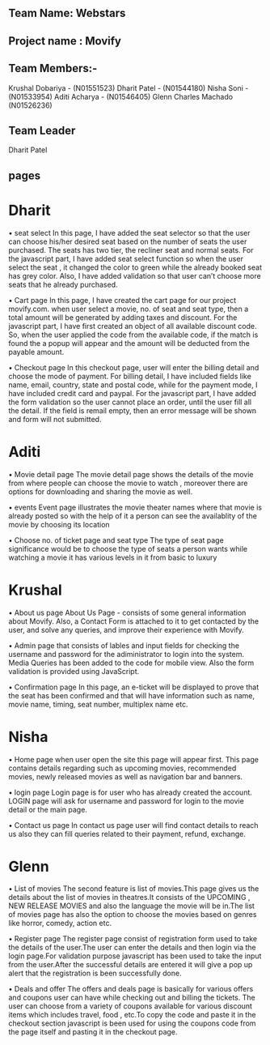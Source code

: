 

## Team Name: Webstars

## Project name : Movify

## Team Members:- 
Krushal Dobariya - (N01551523)
Dharit Patel - (N01544180)
Nisha Soni - (N01533954)
Aditi Acharya - (N01546405)
Glenn Charles Machado (N01526236)

## Team Leader
Dharit Patel

## pages

# Dharit
•	seat select
In this page, I have added the seat selector so that the user can choose his/her desired seat based on the number of seats the user purchased. The seats has two tier, the recliner seat and normal seats. For the javascript part, I have added seat select function so when the user select the seat , it changed the color to green while the already booked seat has grey color. Also, I have added validation so that user can’t choose more seats that he already purchased.

•	Cart page
In this page, I have created the cart page for our project movify.com. when user select a movie, no. of seat and seat type, then a total amount will be generated by adding taxes and discount. For the javascript part, I have first created an object of all available discount code. So, when the user applied the code from the available code, if the match is found the a popup will appear and the amount will be deducted from the payable amount.

•	Checkout page
In this checkout page, user will enter the billing detail and choose the mode of payment. For billing detail, I have included fields like name, email, country, state and postal code, while for the payment mode, I have included credit card and paypal.
For the javascript part, I have added the form validation so the user cannot place an order, until the user fill all the detail. If the field is remail empty, then an error message will be shown and form will not submitted.

# Aditi
•	Movie detail page
The movie detail page shows the details of the movie from where people can choose the movie to watch , moreover there are options for downloading and sharing the movie as well.

•	events
Event page illustrates the movie theater names where that movie is already posted so with the help of it a person can see the availablity of the movie by choosing its location

•	Choose no. of ticket page and seat type
The type of seat page significance would be to choose the type of seats a person wants while watching a movie it has various levels in it from basic to luxury

# Krushal
•	About us page
About Us Page - consists of some general information about Movify. Also, a Contact Form is attached to it to get contacted by the user, and solve any queries, and improve their experience with Movify.

•	Admin page
that consists of lables and input fields for checking the username and password for the adiministrator to login into the system. Media Queries has been added to the code for mobile view. Also the form validation is provided using JavaScript. 

•	Confirmation page
In this page, an e-ticket will be displayed to prove that the seat has been confirmed and that will have information such as name, movie name, timing, seat number, multiplex name etc.

# Nisha
•	Home page
when user open the site this page will appear first. This page contains details regarding such as upcoming movies, recommended movies, newly released movies as well as navigation bar and banners.

•	login page
Login page is for user who has already created the account. LOGIN page will ask for username and password for login to the movie detail or the main page.

•	Contact us page
In contact us page user will find contact details to reach us also they can fill queries related to their payment, refund, exchange. 

# Glenn
•	List of movies
The second feature is list of movies.This page gives us the details about the list of movies in theatres.It consists of the UPCOMING , NEW RELEASE MOVIES and also the language the movie will be in.The list of movies page has also the option to choose the movies based on genres like horror, comedy, action etc.

•	Register page
The register page consist of registration form used to take the details of the user.The user can enter the details and then login via the login page.For validation purpose javascript has been used to take the input from the user.After the successful details are entered it will give a pop up alert that the registration is been successfully done.

•	Deals and offer
The offers and deals page is basically for various offers and coupons user can have while checking out and billing the tickets. The user can choose from a variety of coupons available for various discount items which includes travel, food , etc.To copy the code and paste it in the checkout section javascript is been used for using the coupons code from the page itself and pasting it in the checkout page.






